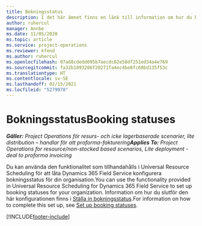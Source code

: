 ```yaml
---
title: Bokningsstatus
description: I det här ämnet finns en länk till information om hur du konfigurerar bokningsstatus för Project Operations.
author: ruhercul
manager: Annbe
ms.date: 11/05/2020
ms.topic: article
ms.service: project-operations
ms.reviewer: kfend
ms.author: ruhercul
ms.openlocfilehash: 07a68cdedd095b7aecdc02e58df251ed34a4e769
ms.sourcegitcommit: fa32b1893286f20271fa4ec4be8fc68bd135f53c
ms.translationtype: HT
ms.contentlocale: sv-SE
ms.lasthandoff: 02/15/2021
ms.locfileid: "5279970"
---
```

# <a name="booking-statuses"></a><span data-ttu-id="f5a0c-103">Bokningsstatus</span><span class="sxs-lookup"><span data-stu-id="f5a0c-103">Booking statuses</span></span>

<span data-ttu-id="f5a0c-104">_**Gäller:** Project Operations för resurs- och icke lagerbaserade scenarier, lite distribution – handlar för att proforma-fakturering_</span><span class="sxs-lookup"><span data-stu-id="f5a0c-104">_**Applies To:** Project Operations for resource/non-stocked based scenarios, Lite deployment - deal to proforma invoicing_</span></span>

<span data-ttu-id="f5a0c-105">Du kan använda den funktionalitet som tillhandahålls i Universal Resource Scheduling för att låta Dynamics 365 Field Service konfigurera bokningsstatus för din organisation.</span><span class="sxs-lookup"><span data-stu-id="f5a0c-105">You can use the functionality provided in Universal Resource Scheduling for Dynamics 365 Field Service to set up booking statuses for your organization.</span></span> <span data-ttu-id="f5a0c-106">Information om hur du slutför den här konfigurationen finns i [Ställa in bokningsstatus](https://docs.microsoft.com/dynamics365/field-service/set-up-booking-statuses).</span><span class="sxs-lookup"><span data-stu-id="f5a0c-106">For information on how to complete this set up, see [Set up booking statuses](https://docs.microsoft.com/dynamics365/field-service/set-up-booking-statuses).</span></span>


[!INCLUDE[footer-include](../includes/footer-banner.md)]